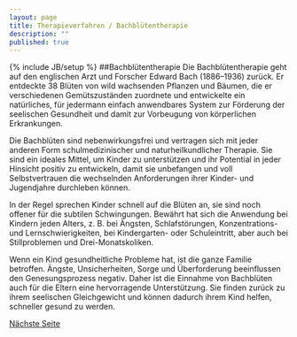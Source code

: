 ```yaml
---
layout: page
title: Therapieverfahren / Bachblütentherapie
description: ""
published: true
---
```


{% include JB/setup %}
##Bachblütentherapie
Die Bachblütentherapie geht auf den englischen Arzt und Forscher Edward Bach (1886–1936) zurück. Er entdeckte 38 Blüten von wild wachsenden Pflanzen und Bäumen, die er verschiedenen Gemütszuständen zuordnete und entwickelte ein natürliches, für jedermann einfach anwendbares System zur Förderung der seelischen Gesundheit und damit zur Vorbeugung von körperlichen Erkrankungen.

Die Bachblüten sind nebenwirkungsfrei und vertragen sich mit jeder anderen Form schulmedizinischer und naturheilkundlicher Therapie. Sie sind ein ideales Mittel, um Kinder zu unterstützen und ihr Potential in jeder Hinsicht positiv zu entwickeln, damit sie unbefangen und voll Selbstvertrauen die wechselnden Anforderungen ihrer Kinder- und Jugendjahre durchleben können.

In der Regel sprechen Kinder schnell auf die Blüten an, sie sind noch offener für die subtilen Schwingungen. Bewährt hat sich die Anwendung bei Kindern jeden Alters, z. B. bei Ängsten, Schlafstörungen, Konzentrations- und Lernschwierigkeiten, bei Kindergarten- oder Schuleintritt, aber auch bei Stillproblemen und Drei-Monatskoliken.

Wenn ein Kind gesundheitliche Probleme hat, ist die ganze Familie betroffen. Ängste, Unsicherheiten, Sorge und Überforderung beeinflussen den Genesungsprozess negativ. Daher ist die Einnahme von Bachblüten auch für die Eltern eine hervorragende Unterstützung. Sie finden zurück zu ihrem seelischen Gleichgewicht und können dadurch ihrem Kind helfen, schneller gesund zu werden.

[Nächste Seite](/therapieverfahren/fussreflexzonen-therapie/)